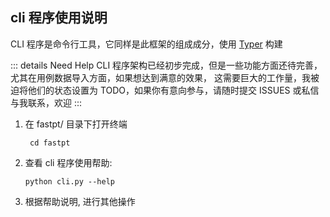 ## cli 程序使用说明

CLI 程序是命令行工具，它同样是此框架的组成成分，使用 [Typer](https://typer.tiangolo.com/) 构建

::: details Need Help
CLI 程序架构已经初步完成，但是一些功能方面还待完善，尤其在用例数据导入方面，如果想达到满意的效果，
这需要巨大的工作量，我被迫将他们的状态设置为 TODO，如果你有意向参与，请随时提交 ISSUES 或私信与我联系，欢迎
:::

1. 在 fastpt/ 目录下打开终端
   ```shell
    cd fastpt
    ```
2. 查看 cli 程序使用帮助:

    ```shell
    python cli.py --help
    ```

3. 根据帮助说明, 进行其他操作
